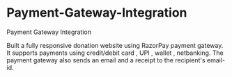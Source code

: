 # Payment-Gateway-Integration


Payment Gateway Integration

Built a fully responsive donation website using RazorPay payment gateway. It supports payments using credit/debit card , UPI , wallet , netbanking. The payment gateway also sends an email and a receipt to the recipient's email-id.

